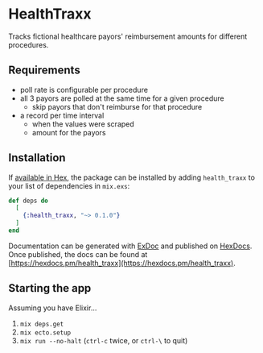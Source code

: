 # HealthTraxx

Tracks fictional healthcare payors' reimbursement amounts for different procedures.

## Requirements
- poll rate is configurable per procedure
- all 3 payors are polled at the same time for a given procedure
  - skip payors that don't reimburse for that procedure
- a record per time interval
  - when the values were scraped
  - amount for the payors

## Installation

If [available in Hex](https://hex.pm/docs/publish), the package can be installed
by adding `health_traxx` to your list of dependencies in `mix.exs`:

```elixir
def deps do
  [
    {:health_traxx, "~> 0.1.0"}
  ]
end
```

Documentation can be generated with [ExDoc](https://github.com/elixir-lang/ex_doc)
and published on [HexDocs](https://hexdocs.pm). Once published, the docs can
be found at [https://hexdocs.pm/health_traxx](https://hexdocs.pm/health_traxx).

## Starting the app
Assuming you have Elixir...

1. `mix deps.get`
2. `mix ecto.setup`
3. `mix run --no-halt` (`ctrl-c` twice, or `ctrl-\` to quit)
